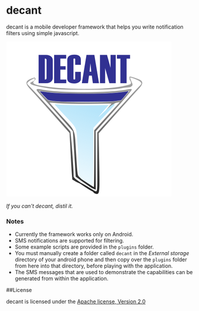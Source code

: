 decant
======

decant is a mobile developer framework that helps you write notification
filters using simple javascript.

![alt text][logo]

_If you can't decant, distil it._


### Notes

- Currently the framework works only on Android.
- SMS notifications are supported for filtering.
- Some example scripts are provided in the ```plugins``` folder.
- You must manually create a folder called ```decant``` in the *External
storage* directory of your android phone and then copy over the ```plugins```
folder from here into that directory, before playing with the application.
- The SMS messages that are used to demonstrate the capabilities can be
generated from within the application.

##License

decant is licensed under the [Apache license, Version 2.0
](LICENSE)

[logo]: res/drawable/logo.png "distil it."
